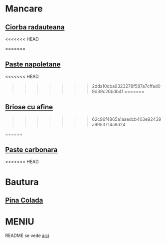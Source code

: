 # Mancare


## [Ciorba radauteana](./mancare/ciorba_radauteana.md)
<<<<<<< HEAD

=======
## [Paste napoletane](./mancare/Paste_napoletane.md)
<<<<<<< HEAD
>>>>>>> 2dda10dba9323278f587a7cffad09d39c26bdb4f
=======
## [Briose cu afine](mancare/Briose.md)
>>>>>>> 62c96f4865a1aaedcb403e92439a9953714a9d24

======
## [Paste carbonara](./mancare/Paste%20carbonara.md)
<<<<<<< HEAD

# Bautura
## [Pina Colada](./bautura/bautura%201.md)

# MENIU
 
README se vede [aici](./README.md)
